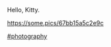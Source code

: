 Hello, Kitty.

[<span class="invisible">https://</span><span class="">some.pics/67bb15a5c2e9c</span><span class="invisible"></span>](https://some.pics/67bb15a5c2e9c)

 [\#<span>photography</span>](https://social.lol/tags/photography)